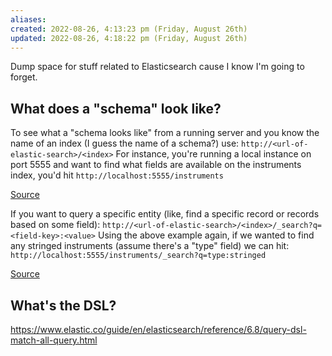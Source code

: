 ```yaml
---
aliases: 
created: 2022-08-26, 4:13:23 pm (Friday, August 26th)
updated: 2022-08-26, 4:18:22 pm (Friday, August 26th)
---
```

Dump space for stuff related to Elasticsearch cause I know I'm going to forget.

## What does a "schema" look like?
To see what a "schema looks like" from a running server and you know the name of an index (I guess the name of a schema?) use: `http://<url-of-elastic-search>/<index>`
For instance, you're running a local instance on port 5555 and want to find what fields are available on the instruments index, you'd hit
`http://localhost:5555/instruments`

[Source](https://www.elastic.co/guide/en/elasticsearch/reference/6.8/indices-get-index.html)

If you want to query a specific entity (like, find a specific record or records based on some field):
 `http://<url-of-elastic-search>/<index>/_search?q=<field-key>:<value>`
Using the above example again, if we wanted to find any stringed instruments (assume there's a "type" field) we can hit:
`http://localhost:5555/instruments/_search?q=type:stringed`

[Source](https://www.elastic.co/guide/en/elasticsearch/reference/6.8/search-uri-request.html)

## What's the DSL?
https://www.elastic.co/guide/en/elasticsearch/reference/6.8/query-dsl-match-all-query.html